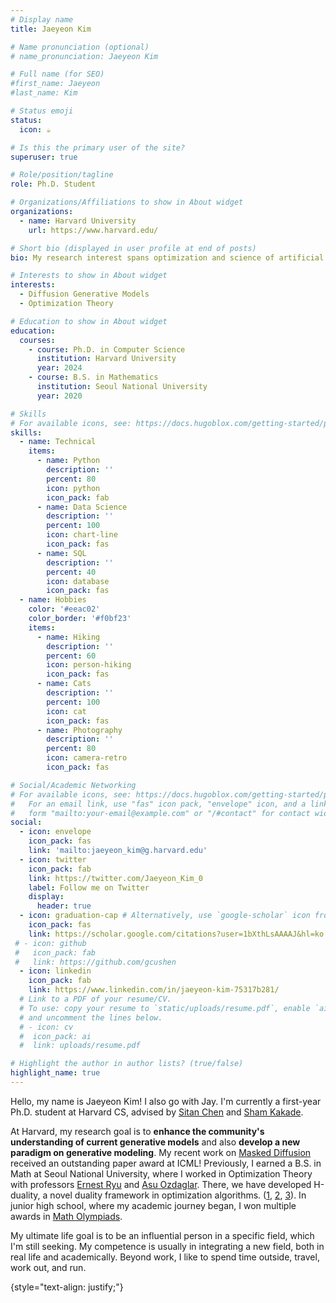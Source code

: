 ```yaml
---
# Display name
title: Jaeyeon Kim

# Name pronunciation (optional)
# name_pronunciation: Jaeyeon Kim

# Full name (for SEO)
#first_name: Jaeyeon
#last_name: Kim

# Status emoji
status:
  icon: ☕️

# Is this the primary user of the site?
superuser: true

# Role/position/tagline
role: Ph.D. Student

# Organizations/Affiliations to show in About widget
organizations:
  - name: Harvard University
    url: https://www.harvard.edu/

# Short bio (displayed in user profile at end of posts)
bio: My research interest spans optimization and science of artificial intelligence.

# Interests to show in About widget
interests:
  - Diffusion Generative Models
  - Optimization Theory

# Education to show in About widget
education:
  courses:
    - course: Ph.D. in Computer Science
      institution: Harvard University
      year: 2024
    - course: B.S. in Mathematics
      institution: Seoul National University
      year: 2020

# Skills
# For available icons, see: https://docs.hugoblox.com/getting-started/page-builder/#icons
skills:
  - name: Technical
    items:
      - name: Python
        description: ''
        percent: 80
        icon: python
        icon_pack: fab
      - name: Data Science
        description: ''
        percent: 100
        icon: chart-line
        icon_pack: fas
      - name: SQL
        description: ''
        percent: 40
        icon: database
        icon_pack: fas
  - name: Hobbies
    color: '#eeac02'
    color_border: '#f0bf23'
    items:
      - name: Hiking
        description: ''
        percent: 60
        icon: person-hiking
        icon_pack: fas
      - name: Cats
        description: ''
        percent: 100
        icon: cat
        icon_pack: fas
      - name: Photography
        description: ''
        percent: 80
        icon: camera-retro
        icon_pack: fas

# Social/Academic Networking
# For available icons, see: https://docs.hugoblox.com/getting-started/page-builder/#icons
#   For an email link, use "fas" icon pack, "envelope" icon, and a link in the
#   form "mailto:your-email@example.com" or "/#contact" for contact widget.
social:
  - icon: envelope
    icon_pack: fas
    link: 'mailto:jaeyeon_kim@g.harvard.edu'
  - icon: twitter
    icon_pack: fab
    link: https://twitter.com/Jaeyeon_Kim_0
    label: Follow me on Twitter
    display:
      header: true
  - icon: graduation-cap # Alternatively, use `google-scholar` icon from `ai` icon pack
    icon_pack: fas
    link: https://scholar.google.com/citations?user=1bXthLsAAAAJ&hl=ko
 # - icon: github
 #   icon_pack: fab
 #   link: https://github.com/gcushen
  - icon: linkedin
    icon_pack: fab
    link: https://www.linkedin.com/in/jaeyeon-kim-75317b281/
  # Link to a PDF of your resume/CV.
  # To use: copy your resume to `static/uploads/resume.pdf`, enable `ai` icons in `params.yaml`,
  # and uncomment the lines below.
  # - icon: cv
  #  icon_pack: ai
  #  link: uploads/resume.pdf

# Highlight the author in author lists? (true/false)
highlight_name: true
---
```


 Hello, my name is Jaeyeon Kim! I also go with Jay. I'm currently a first-year Ph.D. student at Harvard CS, advised by [Sitan Chen](https://sitanchen.com/) and [Sham Kakade](https://sham.seas.harvard.edu/).

At Harvard, my research goal is to **enhance the community's understanding of current generative models** and also **develop a new paradigm on generative modeling**. My recent work on [Masked Diffusion](https://arxiv.org/abs/2502.06768) received an outstanding paper award at ICML! Previously, I earned a B.S. in Math at Seoul National University, where I worked in Optimization Theory with professors [Ernest Ryu](https://ernestryu.com/) and [Asu Ozdaglar](https://asu.mit.edu/). There, we have developed H-duality, a novel duality framework in optimization algorithms. ([1](https://arxiv.org/abs/2305.06628), [2](https://arxiv.org/abs/2311.17296), [3](https://scholar.google.com/citations?view_op=view_citation&hl=en&user=1bXthLsAAAAJ&citation_for_view=1bXthLsAAAAJ:9yKSN-GCB0IC)). In junior high school, where my academic journey began, I won multiple awards in [Math Olympiads](https://rmms.lbi.ro/rmm2019/index.php?id=results_math).

My ultimate life goal is to be an influential person in a specific field, which I'm still seeking. My competence is usually in integrating a new field, both in real life and academically. Beyond work, I like to spend time outside, travel, work out, and run.

{style="text-align: justify;"}
